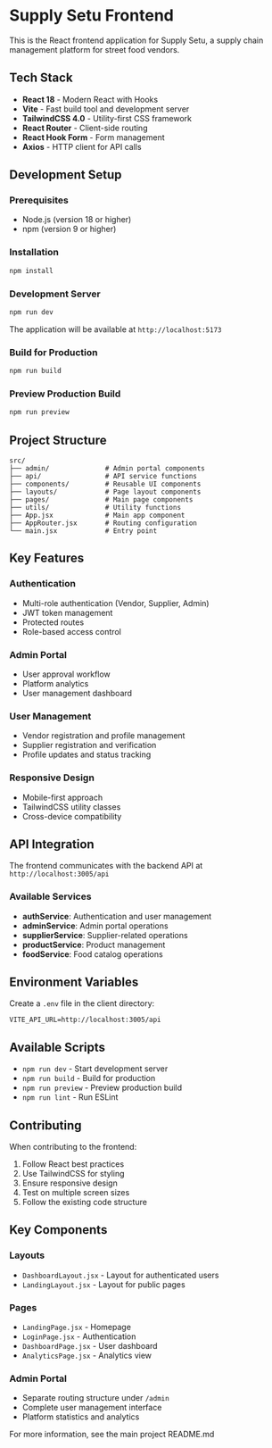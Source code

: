 # Supply Setu Frontend

This is the React frontend application for Supply Setu, a supply chain management platform for street food vendors.

## Tech Stack

- **React 18** - Modern React with Hooks
- **Vite** - Fast build tool and development server
- **TailwindCSS 4.0** - Utility-first CSS framework
- **React Router** - Client-side routing
- **React Hook Form** - Form management
- **Axios** - HTTP client for API calls

## Development Setup

### Prerequisites

- Node.js (version 18 or higher)
- npm (version 9 or higher)

### Installation

```bash
npm install
```

### Development Server

```bash
npm run dev
```

The application will be available at `http://localhost:5173`

### Build for Production

```bash
npm run build
```

### Preview Production Build

```bash
npm run preview
```

## Project Structure

```
src/
├── admin/              # Admin portal components
├── api/                # API service functions
├── components/         # Reusable UI components
├── layouts/            # Page layout components
├── pages/              # Main page components
├── utils/              # Utility functions
├── App.jsx             # Main app component
├── AppRouter.jsx       # Routing configuration
└── main.jsx            # Entry point
```

## Key Features

### Authentication
- Multi-role authentication (Vendor, Supplier, Admin)
- JWT token management
- Protected routes
- Role-based access control

### Admin Portal
- User approval workflow
- Platform analytics
- User management dashboard

### User Management
- Vendor registration and profile management
- Supplier registration and verification
- Profile updates and status tracking

### Responsive Design
- Mobile-first approach
- TailwindCSS utility classes
- Cross-device compatibility

## API Integration

The frontend communicates with the backend API at `http://localhost:3005/api`

### Available Services

- **authService**: Authentication and user management
- **adminService**: Admin portal operations
- **supplierService**: Supplier-related operations
- **productService**: Product management
- **foodService**: Food catalog operations

## Environment Variables

Create a `.env` file in the client directory:

```env
VITE_API_URL=http://localhost:3005/api
```

## Available Scripts

- `npm run dev` - Start development server
- `npm run build` - Build for production
- `npm run preview` - Preview production build
- `npm run lint` - Run ESLint

## Contributing

When contributing to the frontend:

1. Follow React best practices
2. Use TailwindCSS for styling
3. Ensure responsive design
4. Test on multiple screen sizes
5. Follow the existing code structure

## Key Components

### Layouts
- `DashboardLayout.jsx` - Layout for authenticated users
- `LandingLayout.jsx` - Layout for public pages

### Pages
- `LandingPage.jsx` - Homepage
- `LoginPage.jsx` - Authentication
- `DashboardPage.jsx` - User dashboard
- `AnalyticsPage.jsx` - Analytics view

### Admin Portal
- Separate routing structure under `/admin`
- Complete user management interface
- Platform statistics and analytics

For more information, see the main project README.md
